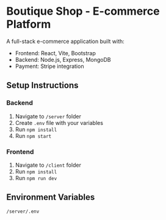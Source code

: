 # Boutique Shop - E-commerce Platform

A full-stack e-commerce application built with:
- Frontend: React, Vite, Bootstrap
- Backend: Node.js, Express, MongoDB
- Payment: Stripe integration

## Setup Instructions

### Backend
1. Navigate to `/server` folder
2. Create `.env` file with your variables
3. Run `npm install`
4. Run `npm start`

### Frontend
1. Navigate to `/client` folder
2. Run `npm install`
3. Run `npm run dev`

## Environment Variables

`/server/.env`
